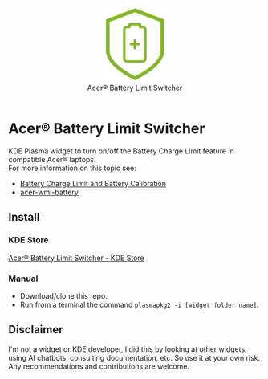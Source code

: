 <div align="center">
<picture>
  <source media="(prefers-color-scheme: dark)" srcset="logo.png">
  <img alt="Logo" src="logo.png" height="150px">
</picture>
<br>
Acer® Battery Limit Switcher
</div>
<br>

# Acer® Battery Limit Switcher
KDE Plasma widget to turn on/off the Battery Charge Limit feature in compatible Acer® laptops.  
For more information on this topic see: 
- [Battery Charge Limit and Battery Calibration](https://community.acer.com/en/kb/articles/140-calibrate-your-battery-using-acer-care-center)
- [acer-wmi-battery](https://github.com/frederik-h/acer-wmi-battery)

## Install

### KDE Store
[Acer® Battery Limit Switcher - KDE Store](https://store.kde.org/p/2079000/)

### Manual
- Download/clone this repo.
- Run from a terminal the command `plasmapkg2 -i [widget folder name]`.

## Disclaimer
I'm not a widget or KDE developer, I did this by looking at other widgets, using AI chatbots, consulting documentation, etc. So use it at your own risk.
Any recommendations and contributions are welcome.
